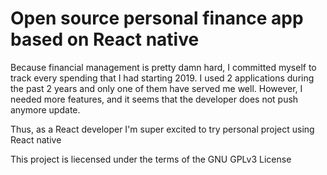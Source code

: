 # Open source personal finance app based on React native

Because financial management is pretty damn hard, I committed myself to track every spending that I had starting 2019. 
I used 2 applications during the past 2 years and only one of them have served me well. However, I needed more features, and it seems that the developer does not push anymore update.

Thus, as a React developer I'm super excited to try personal project using React native


This project is liecensed under the terms of the GNU GPLv3 License